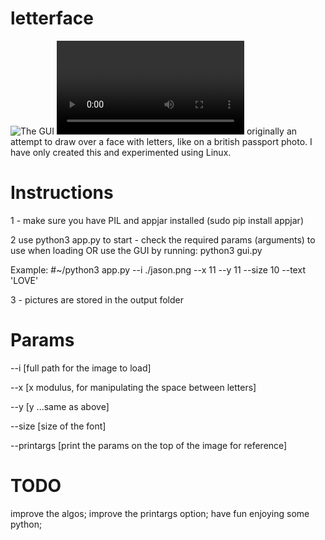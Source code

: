 # letterface
![The GUI](https://i.imgur.com/bLAx1K6.png)
![Example](https://i.imgur.com/WO6DOho.mp4)
 originally an attempt to draw over a face with letters, like on a british passport photo.
I have only created this and experimented using Linux.

# Instructions
1 - make sure you have PIL and appjar installed (sudo pip install appjar)

2 use python3 app.py to start - check the required params (arguments) to use when loading
OR use the GUI by running: python3 gui.py 

Example: 
  #~/python3 app.py --i ./jason.png --x 11 --y 11 --size 10 --text 'LOVE'

3 - pictures are stored in the output folder

# Params
--i  [full path for the image to load]

--x  [x modulus, for manipulating the space between letters]

--y  [y ...same as above]

--size [size of the font]

--printargs [print the params on the top of the image for reference]

# TODO
improve the algos;
improve the printargs option;
have fun enjoying some python;
